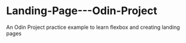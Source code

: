 # Landing-Page---Odin-Project
An Odin Project practice example to learn flexbox and creating landing pages
